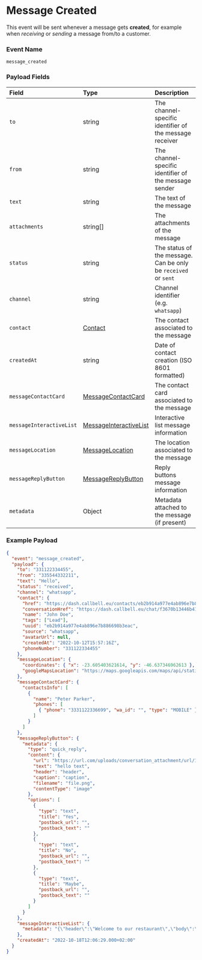 # Message Created

This event will be sent whenever a message gets **created**, for example when _receiving_ or _sending_ a message from/to a customer.

### Event Name

`message_created`

### Payload Fields

| Field                    | Type                                                                           | Description                                                    |
| :----------------------- | :----------------------------------------------------------------------------- | :------------------------------------------------------------- |
| `to`                     | string                                                                         | The channel-specific identifier of the message receiver        |
| `from`                   | string                                                                         | The channel-specific identifier of the message sender          |
| `text`                   | string                                                                         | The text of the message                                        |
| `attachments`            | string[]                                                                       | The attachments of the message                                 |
| `status`                 | string                                                                         | The status of the message. Can be only be `received` or `sent` |
| `channel`                | string                                                                         | Channel identifier (e.g. `whatsapp`)                           |
| `contact`                | [Contact](/api/reference/object_types/contact)                                 | The contact associated to the message                          |
| `createdAt`              | string                                                                         | Date of contact creation (ISO 8601 formatted)                  |
| `messageContactCard`     | [MessageContactCard](/api/reference/object_types/message_contact_card)         | The contact card associated to the message                     |
| `messageInteractiveList` | [MessageInteractiveList](/api/reference/object_types/message_interactive_list) | Interactive list message information                           |
| `messageLocation`        | [MessageLocation](/api/reference/object_types/message_location)                | The location associated to the message                         |
| `messageReplyButton`     | [MessageReplyButton](/api/reference/object_types/message_reply_button)         | Reply buttons message information                              |
| `metadata`               | Object                                                                         | Metadata attached to the message (if present)                  |

### Example Payload

```json title=payload.json
{
  "event": "message_created",
  "payload": {
    "to": "331122334455",
    "from": "335544332211",
    "text": "Hello",
    "status": "received",
    "channel": "whatsapp",
    "contact": {
      "href": "https://dash.callbell.eu/contacts/eb2b914a977e4ab896e7b886698b3eac",
      "conversationHref": "https://dash.callbell.eu/chat/f3670b13446b412796238b1cd78899f9",
      "name": "John Doe",
      "tags": ["Lead"],
      "uuid": "eb2b914a977e4ab896e7b886698b3eac",
      "source": "whatsapp",
      "avatarUrl": null,
      "createdAt": "2022-10-12T15:57:16Z",
      "phoneNumber": "331122334455"
    },
    "messageLocation": {
      "coordinates": { "x": -23.605403621614, "y": -46.637346962613 },
      "googleMapsLocation": "https://maps.googleapis.com/maps/api/staticmap?zoom=15&size=270x200&scale=2&maptype=roadmap&markers=color:red%7C-24.605403621614,-47.637346962613&key=AIzaSyByh_wmPx1e3qOzsUTa-xjKHFSEDvpzT0Y&signature=e8lZQ-eMXUwBwqmA1FAXksGtiR8="
    },
    "messageContactCard": {
      "contactsInfo": [
        {
          "name": "Peter Parker",
          "phones": [
            { "phone": "3331122336699", "wa_id": "", "type": "MOBILE" }
          ]
        }
      ]
    },
    "messageReplyButton": {
      "metadata": {
        "type": "quick_reply",
        "content": {
          "url": "https://url.com/uploads/conversation_attachment/url/12389/file.png",
          "text": "hello text",
          "header": "header",
          "caption": "caption",
          "filename": "file.png",
          "contentType": "image"
        },
        "options": [
          {
            "type": "text",
            "title": "Yes",
            "postback_url": "",
            "postback_text": ""
          },
          {
            "type": "text",
            "title": "No",
            "postback_url": "",
            "postback_text": ""
          },
          {
            "type": "text",
            "title": "Maybe",
            "postback_url": "",
            "postback_text": ""
          }
        ]
      }
    },
    "messageInteractiveList": {
      "metadata": "{\"header\":\"Welcome to our restaurant\",\"body\":\"Have a look at our menu\",\"buttons\":[{\"title\":\"click here\"}],\"sections\":[{\"title\":\"Breakfast\",\"subtitle\":null,\"items\":[{\"header\":\"Yogurt\",\"description\":null},{\"header\":\"Pancakes\",\"description\":null}]}]}"
    },
    "createdAt": "2022-10-18T12:06:29.000+02:00"
  }
}
```
